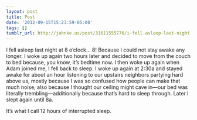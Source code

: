 ```yaml
---
layout: post
title: Post
date: '2012-09-15T15:23:59-05:00'
tags: []
tumblr_url: http://jahnke.us/post/31611555776/i-fell-asleep-last-night-at-8-oclock-8-because
---
```

I fell asleep last night at 8 o’clock… 8! Because I could not stay awake any longer. I woke up again two hours later and decided to move from the couch to bed because, you know, it’s bedtime now. I then woke up again when Adam joined me, I fell back to sleep. I woke up again at 2:30a and stayed awake for about an hour listening to our upstairs neighbors partying hard above us, mostly because I was so confused how people can make that much noise, also because I thought our ceiling might cave in—our bed was literally trembling—additionally because that’s hard to sleep through. Later I slept again until 8a.

It’s what I call 12 hours of interrupted sleep.
